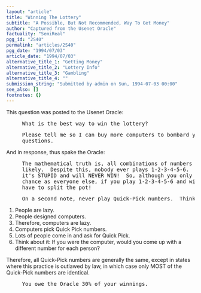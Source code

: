 ```yaml
---
layout: "article"
title: "Winning The Lottery"
subtitle: "A Possible, But Not Recommended, Way To Get Money"
author: "Captured from the Usenet Oracle"
factuality: "SemiReal"
pgg_id: "2S40"
permalink: "articles/2S40"
pgg_date: "1994/07/03"
article_date: "1994/07/03"
alternative_title_1: "Getting Money"
alternative_title_2: "Lottery Info"
alternative_title_3: "Gambling"
alternative_title_4: ""
submission_string: "Submitted by admin on Sun, 1994-07-03 00:00"
see_also: []
footnotes: {}
---
```

<div>
<p>This question was posted to the Usenet Oracle:</p>
<pre>
     What is the best way to win the lottery?
</pre>
<pre>
     Please tell me so I can buy more computers to bombard you with
     questions.
</pre>
<p>And in response, thus spake the Oracle:</p>
<pre>
     The mathematical truth is, all combinations of numbers are equally
     likely.  Despite this, nobody ever plays 1-2-3-4-5-6.  Everyone says
     it's STUPID and will NEVER WIN!  So, although you only have the same
     chance as everyone else, if you play 1-2-3-4-5-6 and win, you won't
     have to split the pot!
</pre>
<pre>
     On a second note, never play Quick-Pick numbers.  Think about it:
</pre>
<ol>
<li value="1">People are lazy.</li>
<li value="2">People designed computers.</li>
<li value="3">Therefore, computers are lazy.</li>
<li value="4">Computers pick Quick Pick numbers.</li>
<li value="5">Lots of people come in and ask for Quick Pick.</li>
<li value="6">Think about it: If you were the computer, would you come up with a different number for each person?</li>
</ol>
<p>Therefore, all Quick-Pick numbers are generally the same, except in states where this practice is outlawed by law, in which case only MOST of the Quick-Pick numbers are identical.</p>
<pre>
     You owe the Oracle 30% of your winnings.
</pre>
<!--Amazon_CLS_IM_END-->
</div>

